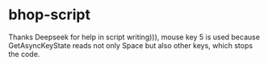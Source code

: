 # bhop-script
Thanks Deepseek for help in script writing))), mouse key 5 is used because GetAsyncKeyState reads not only Space but also other keys, which stops the code.
